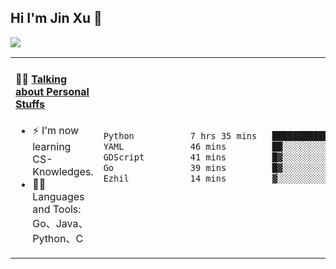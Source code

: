 
## Hi I'm Jin Xu 👋
![](https://komarev.com/ghpvc/?username=jiayouxujin&color=brightgreen&label=PROFILE+VIEWS)



<table align="center">
<tr>
<td valign="top" width="60%">

#### 🏋️‍♀️ <a href="https://github.com/jiayouxujin" target="_blank">Talking about Personal Stuffs</a>
<!-- recent_releases starts -->

- ⚡  I'm now learning CS-Knowledges.  
- 🏊‍♂️ Languages and Tools: Go、Java、Python、C
<!-- recent_releases ends -->
</td>
<td>
 
<!--START_SECTION:waka-->

```txt
Python           7 hrs 35 mins   ██████████████████▒░░░░░░   72.73 %
YAML             46 mins         ██░░░░░░░░░░░░░░░░░░░░░░░   07.35 %
GDScript         41 mins         █▓░░░░░░░░░░░░░░░░░░░░░░░   06.70 %
Go               39 mins         █▓░░░░░░░░░░░░░░░░░░░░░░░   06.37 %
Ezhil            14 mins         ▓░░░░░░░░░░░░░░░░░░░░░░░░   02.31 %
```

<!--END_SECTION:waka-->
 
</td>
</tr>
</table>






